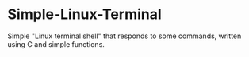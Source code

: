 # Simple-Linux-Terminal
Simple "Linux terminal shell" that responds to some commands, written using C and simple functions.
